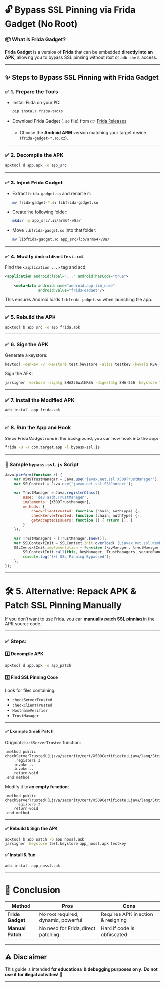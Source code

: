 # 🔓 Bypass SSL Pinning via Frida Gadget (No Root)  

### 📦 What is Frida Gadget?  
**Frida Gadget** is a version of **Frida** that can be embedded **directly into an APK**, allowing you to bypass SSL pinning without root or `adb shell` access.  

---

## ✨ Steps to Bypass SSL Pinning with Frida Gadget  

### ✅ 1. Prepare the Tools  

- Install Frida on your PC:

  ```bash
  pip install frida-tools
  ```

- Download Frida Gadget (`.so` file) from 👉 [Frida Releases](https://github.com/frida/frida/releases)  
  - Choose the **Android ARM** version matching your target device (`frida-gadget-*.so.xz`).  

---

### ✅ 2. Decompile the APK  

```bash
apktool d app.apk -o app_src
```

---

### ✅ 3. Inject Frida Gadget  

- Extract `frida-gadget.so` and rename it:

  ```bash
  mv frida-gadget-*.so libfrida-gadget.so
  ```

- Create the following folder:

  ```bash
  mkdir -p app_src/lib/arm64-v8a/
  ```

- Move `libfrida-gadget.so` into that folder:
 
  ```bash
  mv libfrida-gadget.so app_src/lib/arm64-v8a/
  ```

---

### ✅ 4. Modify `AndroidManifest.xml`  

Find the `<application ...>` tag and add:  

```xml
<application android:label="..." android:hasCode="true">
    ...
    <meta-data android:name="android.app.lib_name"
               android:value="frida-gadget"/>
```

This ensures Android loads `libfrida-gadget.so` when launching the app.

---

### ✅ 5. Rebuild the APK  

```bash
apktool b app_src -o app_frida.apk
```

---

### ✅ 6. Sign the APK  

Generate a keystore:  

```bash
keytool -genkey -v -keystore test.keystore -alias testkey -keyalg RSA -keysize 2048 -validity 10000
```

Sign the APK:  

```bash
jarsigner -verbose -sigalg SHA256withRSA -digestalg SHA-256 -keystore test.keystore app_frida.apk testkey
```

---

### ✅ 7. Install the Modified APK  

```bash
adb install app_frida.apk
```

---

### ✅ 8. Run the App and Hook  

Since Frida Gadget runs in the background, you can now hook into the app:  

```bash
frida -U -n com.target.app -l bypass-ssl.js
```

---

### 🧠 Sample `bypass-ssl.js` Script  

```javascript
Java.perform(function () {
    var X509TrustManager = Java.use('javax.net.ssl.X509TrustManager');
    var SSLContext = Java.use('javax.net.ssl.SSLContext');

    var TrustManager = Java.registerClass({
        name: 'dev.asdf.TrustManager',
        implements: [X509TrustManager],
        methods: {
            checkClientTrusted: function (chain, authType) {},
            checkServerTrusted: function (chain, authType) {},
            getAcceptedIssuers: function () { return []; }
        }
    });

    var TrustManagers = [TrustManager.$new()];
    var SSLContextInit = SSLContext.init.overload('[Ljavax.net.ssl.KeyManager;', '[Ljavax.net.ssl.TrustManager;', 'java.security.SecureRandom');
    SSLContextInit.implementation = function (keyManager, trustManager, secureRandom) {
        SSLContextInit.call(this, keyManager, TrustManagers, secureRandom);
        console.log('[+] SSL Pinning Bypassed');
    };
});
```

---

# 🛠️ 5. Alternative: Repack APK & Patch SSL Pinning Manually  

If you don’t want to use Frida, you can **manually patch SSL pinning** in the APK source code.

---

### ✅ Steps:  

#### 1️⃣ Decompile APK  

```bash
apktool d app.apk -o app_patch
```

#### 2️⃣ Find SSL Pinning Code  

Look for files containing:  
- `checkServerTrusted`  
- `checkClientTrusted`  
- `HostnameVerifier`  
- `TrustManager`  

---

#### ✅ Example Smali Patch  

Original `checkServerTrusted` function:  

```smali
.method public checkServerTrusted([Ljava/security/cert/X509Certificate;Ljava/lang/String;)V
    .registers 3
    invoke...
    invoke...
    return-void
.end method
```

Modify it to **an empty function**:  

```smali
.method public checkServerTrusted([Ljava/security/cert/X509Certificate;Ljava/lang/String;)V
    .registers 3
    return-void
.end method
```

---

#### ✅ Rebuild & Sign the APK  

```bash
apktool b app_patch -o app_nossl.apk
jarsigner -keystore test.keystore app_nossl.apk testkey
```

#### ✅ Install & Run  

```bash
adb install app_nossl.apk
```

---

# 🎯 Conclusion  

| **Method**       | **Pros**                            | **Cons**                           |
|-----------------|---------------------------------|--------------------------------|
| **Frida Gadget** | No root required, dynamic, powerful | Requires APK injection & resigning |
| **Manual Patch** | No need for Frida, direct patching  | Hard if code is obfuscated       |

---

## ⚠ Disclaimer  
This guide is intended **for educational & debugging purposes only**. **Do not use it for illegal activities!** 🚨  

---
